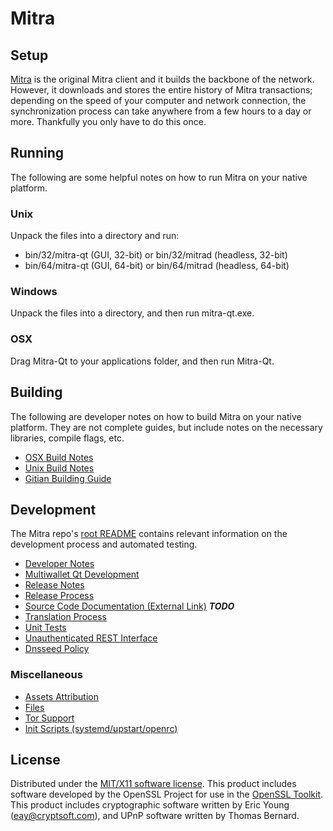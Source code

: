 Mitra
=====================

Setup
---------------------
[Mitra](http://mitra.co/) is the original Mitra client and it builds the backbone of the network. However, it downloads and stores the entire history of Mitra transactions; depending on the speed of your computer and network connection, the synchronization process can take anywhere from a few hours to a day or more. Thankfully you only have to do this once.

Running
---------------------
The following are some helpful notes on how to run Mitra on your native platform.

### Unix

Unpack the files into a directory and run:

- bin/32/mitra-qt (GUI, 32-bit) or bin/32/mitrad (headless, 32-bit)
- bin/64/mitra-qt (GUI, 64-bit) or bin/64/mitrad (headless, 64-bit)

### Windows

Unpack the files into a directory, and then run mitra-qt.exe.

### OSX

Drag Mitra-Qt to your applications folder, and then run Mitra-Qt.

Building
---------------------
The following are developer notes on how to build Mitra on your native platform. They are not complete guides, but include notes on the necessary libraries, compile flags, etc.

- [OSX Build Notes](build-osx.md)
- [Unix Build Notes](build-unix.md)
- [Gitian Building Guide](gitian-building.md)

Development
---------------------
The Mitra repo's [root README](https://github.com/MitraCoin/mitra/blob/master/README.md) contains relevant information on the development process and automated testing.

- [Developer Notes](developer-notes.md)
- [Multiwallet Qt Development](multiwallet-qt.md)
- [Release Notes](release-notes.md)
- [Release Process](release-process.md)
- [Source Code Documentation (External Link)](https://dev.visucore.com/bitcoin/doxygen/) ***TODO***
- [Translation Process](translation_process.md)
- [Unit Tests](unit-tests.md)
- [Unauthenticated REST Interface](REST-interface.md)
- [Dnsseed Policy](dnsseed-policy.md)

### Miscellaneous
- [Assets Attribution](assets-attribution.md)
- [Files](files.md)
- [Tor Support](tor.md)
- [Init Scripts (systemd/upstart/openrc)](init.md)

License
---------------------
Distributed under the [MIT/X11 software license](http://www.opensource.org/licenses/mit-license.php).
This product includes software developed by the OpenSSL Project for use in the [OpenSSL Toolkit](https://www.openssl.org/). This product includes
cryptographic software written by Eric Young ([eay@cryptsoft.com](mailto:eay@cryptsoft.com)), and UPnP software written by Thomas Bernard.
